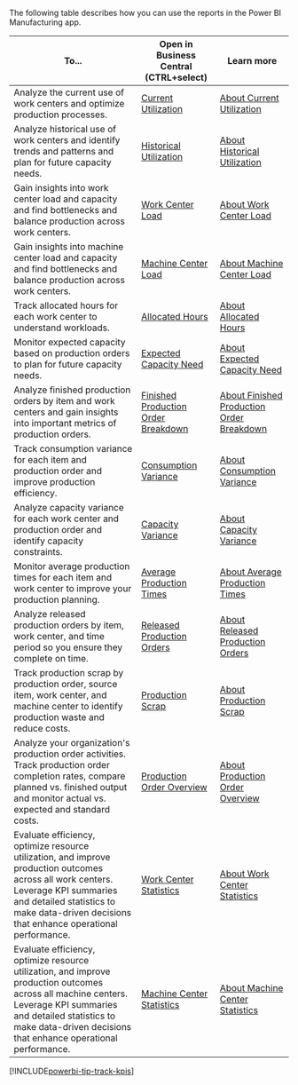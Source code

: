 The following table describes how you can use the reports in the Power BI Manufacturing app.

|To... | Open in Business Central (CTRL+select) | Learn more |
|------|---------------------------------------|----------- |
| Analyze the current use of work centers and optimize production processes. | [Current Utilization](https://businesscentral.dynamics.com?page=37040) | [About Current Utilization](../manufacturing-powerbi-current-utilization.md) |
| Analyze historical use of work centers and identify trends and patterns and plan for future capacity needs. | [Historical Utilization](https://businesscentral.dynamics.com?page=37041) | [About Historical Utilization](../manufacturing-powerbi-historical-utilization.md) |
| Gain insights into work center load and capacity and find bottlenecks and balance production across work centers. | [Work Center Load](https://businesscentral.dynamics.com?page=37042) | [About Work Center Load](../manufacturing-powerbi-work-center-load.md) |
| Gain insights into machine center load and capacity and find bottlenecks and balance production across work centers. | [Machine Center Load](https://businesscentral.dynamics.com?page=) | [About Machine Center Load](../manufacturing-powerbi-machine-center-load.md) |
| Track allocated hours for each work center to understand workloads. | [Allocated Hours](https://businesscentral.dynamics.com?page=37043) | [About Allocated Hours](../manufacturing-powerbi-allocated-hours.md) |
| Monitor expected capacity based on production orders to plan for future capacity needs. | [Expected Capacity Need](https://businesscentral.dynamics.com?page=37044) | [About Expected Capacity Need](../manufacturing-powerbi-expected-capacity-need.md) |
| Analyze finished production orders by item and work centers and gain insights into important metrics of production orders. | [Finished Production Order Breakdown](https://businesscentral.dynamics.com?page=37045) | [About Finished Production Order Breakdown](../manufacturing-powerbi-finished-production-order-breakdown.md) |
| Track consumption variance for each item and production order and improve production efficiency. | [Consumption Variance](https://businesscentral.dynamics.com?page=37046) | [About Consumption Variance](../manufacturing-powerbi-consumption-variance.md) |
| Analyze capacity variance for each work center and production order and identify capacity constraints. | [Capacity Variance](https://businesscentral.dynamics.com?page=37047) | [About Capacity Variance](../manufacturing-powerbi-capacity-variance.md) |
| Monitor average production times for each item and work center to improve your production planning. | [Average Production Times](https://businesscentral.dynamics.com?page=37048) | [About Average Production Times](../manufacturing-powerbi-average-production-times.md) |
| Analyze released production orders by item, work center, and time period so you ensure they complete on time. | [Released Production Orders](https://businesscentral.dynamics.com?page=37049) | [About Released Production Orders](../manufacturing-powerbi-released-production-orders.md) |
| Track production scrap by production order, source item, work center, and machine center to identify production waste and reduce costs. | [Production Scrap](https://businesscentral.dynamics.com?page=37055) | [About Production Scrap](../manufacturing-powerbi-production-scrap.md) |
| Analyze your organization's production order activities. Track production order completion rates, compare planned vs. finished output and monitor actual vs. expected and standard costs.  | [Production Order Overview](https://businesscentral.dynamics.com?page=) | [About Production Order Overview](../manufacturing-powerbi-production-order-overview.md) |
| Evaluate efficiency, optimize resource utilization, and improve production outcomes across all work centers. Leverage KPI summaries and detailed statistics to make data-driven decisions that enhance operational performance.| [Work Center Statistics](https://businesscentral.dynamics.com?page=) | [About Work Center Statistics](../manufacturing-powerbi-work-center-statistics.md) |
| Evaluate efficiency, optimize resource utilization, and improve production outcomes across all machine centers. Leverage KPI summaries and detailed statistics to make data-driven decisions that enhance operational performance.| [Machine Center Statistics](https://businesscentral.dynamics.com?page=) | [About Machine Center Statistics](../manufacturing-powerbi-machine-center-statistics.md) |

[!INCLUDE[powerbi-tip-track-kpis](powerbi-tip-track-kpis.md)]
